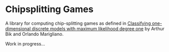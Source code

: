 # Chipsplitting Games

A library for computing chip-splitting games as defined in [Classifying one-dimensional discrete models with maximum likelihood degree one](https://arxiv.org/abs/2205.09547) by Arthur Bik and Orlando Marigliano.

Work in progress...
